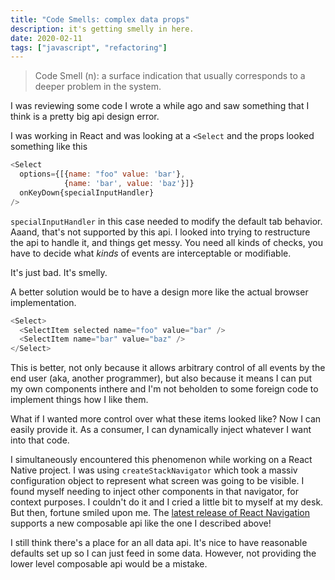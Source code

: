 ```yaml
---
title: "Code Smells: complex data props"
description: it's getting smelly in here.
date: 2020-02-11
tags: ["javascript", "refactoring"]
---
```


> Code Smell (n): a surface indication that usually corresponds to a deeper
> problem in the system.

I was reviewing some code I wrote a while ago and saw something that I think is
a pretty big api design error.

I was working in React and was looking at a `<Select` and the props looked something like this

```js
<Select
  options={[{name: "foo" value: 'bar'},
            {name: 'bar', value: 'baz'}]}
  onKeyDown{specialInputHandler}
/>
```

`specialInputHandler` in this case needed to modify the default tab
behavior. Aaand, that's not supported by this api. I looked into trying to
restructure the api to handle it, and things get messy. You need all kinds of
checks, you have to decide what _kinds_ of events are interceptable or
modifiable.

It's just bad. It's smelly.

A better solution would be to have a design more like the actual browser implementation.

```js
<Select>
  <SelectItem selected name="foo" value="bar" />
  <SelectItem name="bar" value="baz" />
</Select>
```

This is better, not only because it allows arbitrary control of all events by
the end user (aka, another programmer), but also because it means I can put my
own components inthere and I'm not beholden to some foreign code to implement
things how I like them.

What if I wanted more control over what these items looked like? Now I can
easily provide it. As a consumer, I can dynamically inject whatever I want into
that code.

I simultaneously encountered this phenomenon while working on a React Native
project. I was using `createStackNavigator` which took a massiv configuration
object to represent what screen was going to be visible. I found myself needing
to inject other components in that navigator, for context purposes. I couldn't
do it and I cried a little bit to myself at my desk. But then, fortune smiled
upon me. The [latest release of React Navigation][1] supports a new composable api
like the one I described above!

[1]: https://reactnavigation.org/blog/2020/02/06/react-navigation-5.0.html

I still think there's a place for an all data api. It's nice to have reasonable
defaults set up so I can just feed in some data. However, not providing the
lower level composable api would be a mistake.
